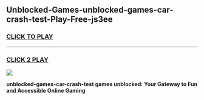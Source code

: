 
## Unblocked-Games-unblocked-games-car-crash-test-Play-Free-js3ee
<h3>
<a href="https://premium76.site?title=unblocked-games-car-crash-test&ref=09A">CLICK TO PLAY</a></h3>
<hr>

<h3>
<a href="https://premium76.site?title=unblocked-games-car-crash-test&ref=09A">CLICK 2 PLAY</a>
  
</h3>

<a href="https://premium76.site?title=unblocked-games-car-crash-test&ref=09A"><img src="https://clearcache.store/games.png"></a>


**unblocked-games-car-crash-test games unblocked: Your Gateway to Fun and Accessible Online Gaming**
